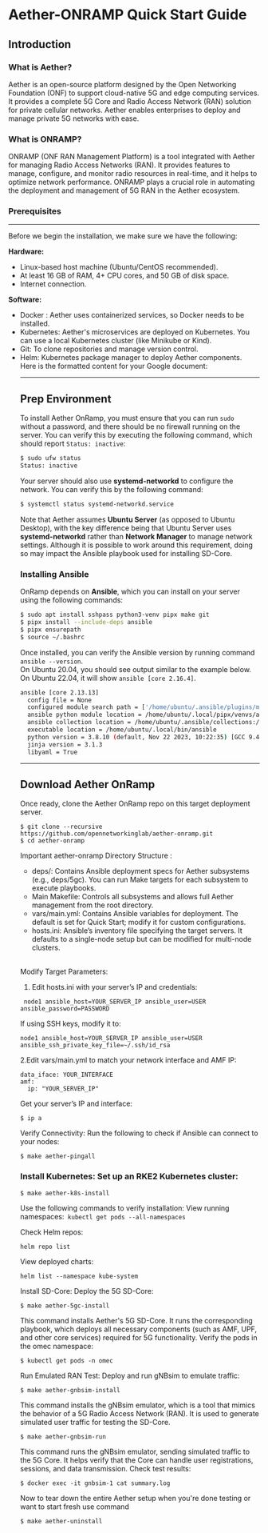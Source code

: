 # Aether-ONRAMP Quick Start Guide

##  Introduction

### What is Aether?
Aether is an open-source platform designed by the Open Networking Foundation (ONF) to support cloud-native 5G and edge computing services. It provides a complete 5G Core and Radio Access Network (RAN) solution for private cellular networks. Aether enables enterprises to deploy and manage private 5G networks with ease.

### What is ONRAMP?
ONRAMP (ONF RAN Management Platform) is a tool integrated with Aether for managing Radio Access Networks (RAN). It provides features to manage, configure, and monitor radio resources in real-time, and it helps to optimize network performance. ONRAMP plays a crucial role in automating the deployment and management of 5G RAN in the Aether ecosystem.

### Prerequisites
---
Before we begin the installation, we make sure we have the following:

<b>Hardware:</b>
<ul style="circle">
<li>Linux-based host machine (Ubuntu/CentOS recommended).</li>
<li>At least 16 GB of RAM, 4+ CPU cores, and 50 GB of disk space.</li>
<li>Internet connection.</li>
</ul>
<b>Software:</b>
<ul style="circle">
<li>Docker : Aether uses containerized services, so Docker needs to be installed.</li> 
<li>Kubernetes: Aether's microservices are deployed on Kubernetes. You can use a local Kubernetes cluster (like Minikube or Kind).</li>
<li>  Git: To clone repositories and manage version control.</li>
<li>  Helm: Kubernetes package manager to deploy Aether components.</li>
Here is the formatted content for your Google document:

---

## Prep Environment

To install Aether OnRamp, you must ensure that you can run `sudo` without a password, and there should be no firewall running on the server. You can verify this by executing the following command, which should report `Status: inactive`:

```bash
$ sudo ufw status
Status: inactive
```

Your server should also use **systemd-networkd** to configure the network. You can verify this by the following command:

```bash
$ systemctl status systemd-networkd.service
```

Note that Aether assumes **Ubuntu Server** (as opposed to Ubuntu Desktop), with the key difference being that Ubuntu Server uses **systemd-networkd** rather than **Network Manager** to manage network settings. Although it is possible to work around this requirement, doing so may impact the Ansible playbook used for installing SD-Core.

### Installing Ansible

OnRamp depends on **Ansible**, which you can install on your server using the following commands:

```bash
$ sudo apt install sshpass python3-venv pipx make git
$ pipx install --include-deps ansible
$ pipx ensurepath
$ source ~/.bashrc
```

Once installed, you can verify the Ansible version by running command 
``` ansible --version```.<br> On Ubuntu 20.04, you should see output similar to the example below. On Ubuntu 22.04, it will show `ansible [core 2.16.4]`.

```bash
ansible [core 2.13.13]
  config file = None
  configured module search path = ['/home/ubuntu/.ansible/plugins/modules', '/usr/share/ansible/plugins/modules']
  ansible python module location = /home/ubuntu/.local/pipx/venvs/ansible/lib/python3.8/site-packages/ansible
  ansible collection location = /home/ubuntu/.ansible/collections:/usr/share/ansible/collections
  executable location = /home/ubuntu/.local/bin/ansible
  python version = 3.8.10 (default, Nov 22 2023, 10:22:35) [GCC 9.4.0]
  jinja version = 3.1.3
  libyaml = True
```

---
## Download Aether OnRamp
Once ready, clone the Aether OnRamp repo on this target deployment server.
```
$ git clone --recursive https://github.com/opennetworkinglab/aether-onramp.git
$ cd aether-onramp
```
Important aether-onramp Directory Structure :
<ul>
<li>deps/: Contains Ansible deployment specs for Aether subsystems (e.g., deps/5gc). You can run Make targets for each subsystem to execute playbooks.</li>
<li>Main Makefile: Controls all subsystems and allows full Aether management from the root directory.</li>
<li>  vars/main.yml: Contains Ansible variables for deployment. The default is set for Quick Start; modify it for custom configurations.</li>
<li>hosts.ini: Ansible’s inventory file specifying the target servers. It defaults to a single-node setup but can be modified for multi-node clusters.</li>
</ul>
<br>

Modify Target Parameters:</br>
1. Edit hosts.ini with your server’s IP and credentials:

```
 node1 ansible_host=YOUR_SERVER_IP ansible_user=USER ansible_password=PASSWORD
```

If using SSH keys, modify it to:
```
node1 ansible_host=YOUR_SERVER_IP ansible_user=USER ansible_ssh_private_key_file=~/.ssh/id_rsa
```
2.Edit vars/main.yml to match your network interface and AMF IP:
```
data_iface: YOUR_INTERFACE
amf:
  ip: "YOUR_SERVER_IP"
```
Get your server’s IP and interface:
```
$ ip a
```

Verify Connectivity: Run the following to check if Ansible can connect to your nodes:
```
$ make aether-pingall
```
### Install Kubernetes: Set up an RKE2 Kubernetes cluster:
```
$ make aether-k8s-install
```
Use the following commands to verify installation:
View running namespaces:```
kubectl get pods --all-namespaces```

Check Helm repos: 
```
helm repo list
```
View deployed charts:
```
helm list --namespace kube-system
```
Install SD-Core: Deploy the 5G SD-Core:
```
$ make aether-5gc-install
```
This command installs Aether's 5G SD-Core. It runs the corresponding playbook, which deploys all necessary components (such as AMF, UPF, and other core services) required for 5G functionality.
Verify the pods in the omec namespace:
```
$ kubectl get pods -n omec
```
Run Emulated RAN Test: Deploy and run gNBsim to emulate traffic:
```
$ make aether-gnbsim-install
```
This command installs the gNBsim emulator, which is a tool that mimics the behavior of a 5G Radio Access Network (RAN). It is used to generate simulated user traffic for testing the SD-Core.
```
$ make aether-gnbsim-run
```
This command runs the gNBsim emulator, sending simulated traffic to the 5G Core. It helps verify that the Core can handle user registrations, sessions, and data transmission.
Check test results:
```
$ docker exec -it gnbsim-1 cat summary.log
```
Now  to tear down the entire Aether setup when you're done testing or want to start fresh use command
```
$ make aether-uninstall
```
